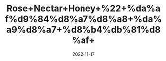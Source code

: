 ---
title: 'Rose+Nectar+Honey+%22+%da%af%d9%84%d8%a7%d8%a8+%da%a9%d8%a7+%d8%b4%db%81%d8%af+'
date: '2022-11-17' 
metatag: '' 
inventory: '0' 
draft: false 
# meta description 
shortDescripton: ''
description: 'Honey+%22+%d8%b4%db%81%d8%af'
longdescription: ''
tags: ''
brand: ''
subCategory: ''
sellCount: '0'
featured: True
# product Price
price: '500.0'
# Product Short Description
shortDescription: ''
productID: '7EA6BDC7-2758-ED11-996B-005056B3A416'
type: 'products'
category: 'Honey+%22+%d8%b4%db%81%d8%af' 
thumnailproduct: 'https://eraconnect.blob.core.windows.net/product-images/aminsaddiquidawakhana/25e54d33-9f64-489f-8b05-5686ad4d5764.webp' 
images:
  - image: 'https://eraconnect.blob.core.windows.net/product-images/aminsaddiquidawakhana/25e54d33-9f64-489f-8b05-5686ad4d5764.webp'  
Variants:
---